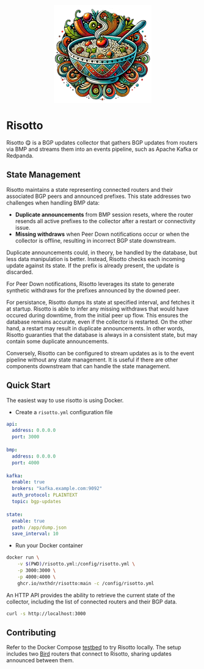 <p align="center">
  <img src="logo/logo.png" height="256" width="256" alt="Project Logo" />
</p>

# Risotto

Risotto 😋 is a BGP updates collector that gathers BGP updates from routers via BMP and streams them into an events pipeline, such as Apache Kafka or Redpanda.

## State Management

Risotto maintains a state representing connected routers and their associated BGP peers and announced prefixes.
This state addresses two challenges when handling BMP data:
- **Duplicate announcements** from BMP session resets, where the router resends all active prefixes to the collector after a restart or connectivity issue.
- **Missing withdraws** when Peer Down notifications occur or when the collector is offline, resulting in incorrect BGP state downstream.

Duplicate announcements could, in theory, be handled by the database, but less data manipulation is better. Instead, Risotto checks each incoming update against its state. If the prefix is already present, the update is discarded.

For Peer Down notifications, Risotto leverages its state to generate synthetic withdraws for the prefixes announced by the downed peer.

For persistance, Risotto dumps its state at specified interval, and fetches it at startup. Risotto is able to infer any missing withdraws that would have occured during downtime, from the initial peer up flow. This ensures the database remains accurate, even if the collector is restarted. On the other hand, a restart may result in duplicate announcements.
In other words, Risotto guaranties that the database is always in a consistent state, but may contain some duplicate announcements.

Conversely, Risotto can be configured to stream updates as is to the event pipeline without any state management. It is useful if there are other components downstream that can handle the state management.

## Quick Start

The easiest way to use risotto is using Docker.

* Create a `risotto.yml` configuration file

```yml
api:
  address: 0.0.0.0
  port: 3000

bmp:
  address: 0.0.0.0
  port: 4000

kafka:
  enable: true
  brokers: "kafka.example.com:9092"
  auth_protocol: PLAINTEXT
  topic: bgp-updates

state:
  enable: true
  path: /app/dump.json
  save_interval: 10
```

* Run your Docker container

```bash
docker run \
    -v $(PWD)/risotto.yml:/config/risotto.yml \
    -p 3000:3000 \
    -p 4000:4000 \
    ghcr.io/nxthdr/risotto:main -c /config/risotto.yml
```

An HTTP API provides the ability to retrieve the current state of the collector, including the list of connected routers and their BGP data.

```sh
curl -s http://localhost:3000
```

## Contributing

Refer to the Docker Compose [testbed](./testbed/) to try Risotto locally. The setup includes two [Bird](https://bird.network.cz/) routers that connect to Risotto, sharing updates announced between them.